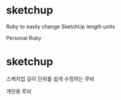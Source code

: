 # sketchup
Ruby to easily change SketchUp length units

Personal Ruby

# sketchup
스케치업 길이 단위를 쉽게 수정하는 루비

개인용 루비
